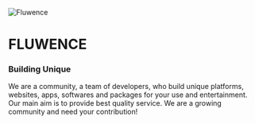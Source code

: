 ![Fluwence](https://raw.githubusercontent.com/fluwence/assets/main/200x200.png)

# FLUWENCE

### Building Unique

We are a community, a team of developers, who build unique platforms, websites, apps, softwares and packages for your use and entertainment. Our main aim is to provide best quality service. We are a growing community and need your contribution! 

